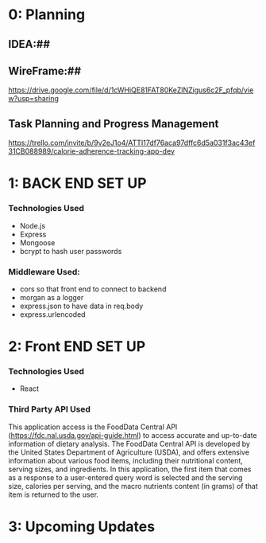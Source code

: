 # 0: Planning 
## IDEA:##

## WireFrame:##
https://drive.google.com/file/d/1cWHiQE81FAT80KeZlNZigus6c2F_pfqb/view?usp=sharing

## Task Planning and Progress Management ##
https://trello.com/invite/b/9v2eJ1o4/ATTI17df76aca97dffc6d5a031f3ac43ef31CB088989/calorie-adherence-tracking-app-dev


# 1: BACK END SET UP
### Technologies Used ###
* Node.js
* Express
* Mongoose
* bcrypt to hash user passwords

### Middleware Used: ###

* cors so that front end to connect to backend 
* morgan as a logger
* express.json to have data in req.body
* express.urlencoded 

            
# 2: Front END SET UP

### Technologies Used ###
* React 

### Third Party API Used ###

This application access is the FoodData Central API (https://fdc.nal.usda.gov/api-guide.html) to access accurate and up-to-date information of dietary analysis. The FoodData Central API is developed by the United States Department of Agriculture (USDA), and offers extensive information about various food items, including their nutritional content, serving sizes, and ingredients. In this application, the first item that comes as a response to a user-entered query word is selected and the serving size, calories per serving, and the macro nutrients content (in grams) of that item is returned to the user. 



# 3: Upcoming Updates ###
